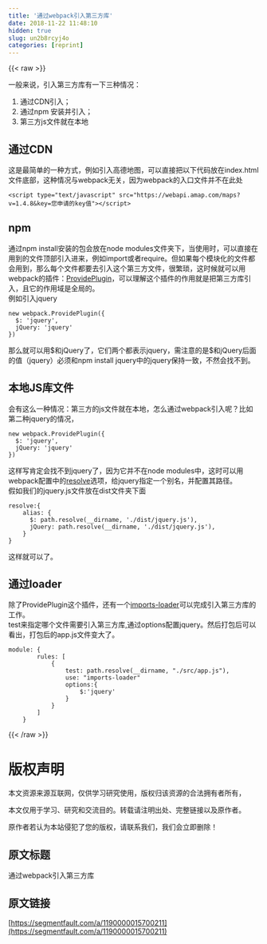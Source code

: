 ```yaml
---
title: '通过webpack引入第三方库' 
date: 2018-11-22 11:48:10
hidden: true
slug: un2b8rcyj4o
categories: [reprint]
---
```


{{< raw >}}
<p>&#x4E00;&#x822C;&#x6765;&#x8BF4;&#xFF0C;&#x5F15;&#x5165;&#x7B2C;&#x4E09;&#x65B9;&#x5E93;&#x6709;&#x4E00;&#x4E0B;&#x4E09;&#x79CD;&#x60C5;&#x51B5;&#xFF1A;</p><ol><li>&#x901A;&#x8FC7;CDN&#x5F15;&#x5165;&#xFF1B;</li><li>&#x901A;&#x8FC7;npm &#x5B89;&#x88C5;&#x5E76;&#x5F15;&#x5165;&#xFF1B;</li><li>&#x7B2C;&#x4E09;&#x65B9;js&#x6587;&#x4EF6;&#x5C31;&#x5728;&#x672C;&#x5730;</li></ol><h2 id="articleHeader0">&#x901A;&#x8FC7;CDN</h2><p>&#x8FD9;&#x662F;&#x6700;&#x7B80;&#x5355;&#x7684;&#x4E00;&#x79CD;&#x65B9;&#x5F0F;&#xFF0C;&#x4F8B;&#x5982;&#x5F15;&#x5165;&#x9AD8;&#x5FB7;&#x5730;&#x56FE;&#xFF0C;&#x53EF;&#x4EE5;&#x76F4;&#x63A5;&#x628A;&#x4EE5;&#x4E0B;&#x4EE3;&#x7801;&#x653E;&#x5728;index.html&#x6587;&#x4EF6;&#x5E95;&#x90E8;&#xFF0C;&#x8FD9;&#x79CD;&#x60C5;&#x51B5;&#x4E0E;webpack&#x65E0;&#x5173;&#xFF0C;&#x56E0;&#x4E3A;webpack&#x7684;&#x5165;&#x53E3;&#x6587;&#x4EF6;&#x5E76;&#x4E0D;&#x5728;&#x6B64;&#x5904;</p><div class="widget-codetool" style="display:none"><div class="widget-codetool--inner"><span class="selectCode code-tool" data-toggle="tooltip" data-placement="top" title="" data-original-title="&#x5168;&#x9009;"></span> <span type="button" class="copyCode code-tool" data-toggle="tooltip" data-placement="top" data-clipboard-text="&lt;script type=&quot;text/javascript&quot; src=&quot;https://webapi.amap.com/maps?v=1.4.8&amp;key=&#x60A8;&#x7533;&#x8BF7;&#x7684;key&#x503C;&quot;&gt;&lt;/script&gt; " title="" data-original-title="&#x590D;&#x5236;"></span> <span type="button" class="saveToNote code-tool" data-toggle="tooltip" data-placement="top" title="" data-original-title="&#x653E;&#x8FDB;&#x7B14;&#x8BB0;"></span></div></div><pre class="hljs xml"><code style="word-break:break-word;white-space:initial"><span class="hljs-tag">&lt;<span class="hljs-name">script</span> <span class="hljs-attr">type</span>=<span class="hljs-string">&quot;text/javascript&quot;</span> <span class="hljs-attr">src</span>=<span class="hljs-string">&quot;https://webapi.amap.com/maps?v=1.4.8&amp;key=&#x60A8;&#x7533;&#x8BF7;&#x7684;key&#x503C;&quot;</span>&gt;</span><span class="undefined"></span><span class="hljs-tag">&lt;/<span class="hljs-name">script</span>&gt;</span> </code></pre><h2 id="articleHeader1">npm</h2><p>&#x901A;&#x8FC7;npm install&#x5B89;&#x88C5;&#x7684;&#x5305;&#x4F1A;&#x653E;&#x5728;node modules&#x6587;&#x4EF6;&#x5939;&#x4E0B;&#xFF0C;&#x5F53;&#x4F7F;&#x7528;&#x65F6;&#xFF0C;&#x53EF;&#x4EE5;&#x76F4;&#x63A5;&#x5728;&#x7528;&#x5230;&#x7684;&#x6587;&#x4EF6;&#x9876;&#x90E8;&#x5F15;&#x5165;&#x8FDB;&#x6765;&#xFF0C;&#x4F8B;&#x5982;import&#x6216;&#x8005;require&#x3002;&#x4F46;&#x5982;&#x679C;&#x6BCF;&#x4E2A;&#x6A21;&#x5757;&#x5316;&#x7684;&#x6587;&#x4EF6;&#x90FD;&#x4F1A;&#x7528;&#x5230;&#xFF0C;&#x90A3;&#x4E48;&#x6BCF;&#x4E2A;&#x6587;&#x4EF6;&#x90FD;&#x8981;&#x53BB;&#x5F15;&#x5165;&#x8FD9;&#x4E2A;&#x7B2C;&#x4E09;&#x65B9;&#x6587;&#x4EF6;&#xFF0C;&#x5F88;&#x7E41;&#x7410;&#xFF0C;&#x8FD9;&#x65F6;&#x5019;&#x5C31;&#x53EF;&#x4EE5;&#x7528;webpack&#x7684;&#x63D2;&#x4EF6;&#xFF1A;<a href="https://webpack.docschina.org/plugins/provide-plugin/" rel="nofollow noreferrer" target="_blank">ProvidePlugin</a>&#xFF0C;&#x53EF;&#x4EE5;&#x7406;&#x89E3;&#x8FD9;&#x4E2A;&#x63D2;&#x4EF6;&#x7684;&#x4F5C;&#x7528;&#x5C31;&#x662F;&#x628A;&#x7B2C;&#x4E09;&#x65B9;&#x5E93;&#x5F15;&#x5165;&#xFF0C;&#x4E14;&#x5B83;&#x7684;&#x4F5C;&#x7528;&#x57DF;&#x662F;&#x5168;&#x5C40;&#x7684;&#x3002;<br>&#x4F8B;&#x5982;&#x5F15;&#x5165;jquery</p><div class="widget-codetool" style="display:none"><div class="widget-codetool--inner"><span class="selectCode code-tool" data-toggle="tooltip" data-placement="top" title="" data-original-title="&#x5168;&#x9009;"></span> <span type="button" class="copyCode code-tool" data-toggle="tooltip" data-placement="top" data-clipboard-text="new webpack.ProvidePlugin({
  $: &apos;jquery&apos;,
  jQuery: &apos;jquery&apos;
})" title="" data-original-title="&#x590D;&#x5236;"></span> <span type="button" class="saveToNote code-tool" data-toggle="tooltip" data-placement="top" title="" data-original-title="&#x653E;&#x8FDB;&#x7B14;&#x8BB0;"></span></div></div><pre class="hljs actionscript"><code><span class="hljs-keyword">new</span> webpack.ProvidePlugin({
  $: <span class="hljs-string">&apos;jquery&apos;</span>,
  jQuery: <span class="hljs-string">&apos;jquery&apos;</span>
})</code></pre><p>&#x90A3;&#x4E48;&#x5C31;&#x53EF;&#x4EE5;&#x7528;$&#x548C;jQuery&#x4E86;&#xFF0C;&#x5B83;&#x4EEC;&#x4E24;&#x4E2A;&#x90FD;&#x8868;&#x793A;jquery&#xFF0C;&#x9700;&#x6CE8;&#x610F;&#x7684;&#x662F;$&#x548C;jQuery&#x540E;&#x9762;&#x7684;&#x503C;&#xFF08;jquery&#xFF09;&#x5FC5;&#x987B;&#x548C;npm install jquery&#x4E2D;&#x7684;jquery&#x4FDD;&#x6301;&#x4E00;&#x81F4;&#xFF0C;&#x4E0D;&#x7136;&#x4F1A;&#x627E;&#x4E0D;&#x5230;&#x3002;</p><h2 id="articleHeader2">&#x672C;&#x5730;JS&#x5E93;&#x6587;&#x4EF6;</h2><p>&#x4F1A;&#x6709;&#x8FD9;&#x4E48;&#x4E00;&#x79CD;&#x60C5;&#x51B5;&#xFF1A;&#x7B2C;&#x4E09;&#x65B9;&#x7684;js&#x6587;&#x4EF6;&#x5C31;&#x5728;&#x672C;&#x5730;&#xFF0C;&#x600E;&#x4E48;&#x901A;&#x8FC7;webpack&#x5F15;&#x5165;&#x5462;&#xFF1F;&#x6BD4;&#x5982;&#x7B2C;&#x4E8C;&#x79CD;jquery&#x7684;&#x60C5;&#x51B5;&#xFF0C;</p><div class="widget-codetool" style="display:none"><div class="widget-codetool--inner"><span class="selectCode code-tool" data-toggle="tooltip" data-placement="top" title="" data-original-title="&#x5168;&#x9009;"></span> <span type="button" class="copyCode code-tool" data-toggle="tooltip" data-placement="top" data-clipboard-text="new webpack.ProvidePlugin({
  $: &apos;jquery&apos;,
  jQuery: &apos;jquery&apos;
})" title="" data-original-title="&#x590D;&#x5236;"></span> <span type="button" class="saveToNote code-tool" data-toggle="tooltip" data-placement="top" title="" data-original-title="&#x653E;&#x8FDB;&#x7B14;&#x8BB0;"></span></div></div><pre class="hljs actionscript"><code><span class="hljs-keyword">new</span> webpack.ProvidePlugin({
  $: <span class="hljs-string">&apos;jquery&apos;</span>,
  jQuery: <span class="hljs-string">&apos;jquery&apos;</span>
})</code></pre><p>&#x8FD9;&#x6837;&#x5199;&#x80AF;&#x5B9A;&#x4F1A;&#x627E;&#x4E0D;&#x5230;jquery&#x4E86;&#xFF0C;&#x56E0;&#x4E3A;&#x5B83;&#x5E76;&#x4E0D;&#x5728;node modules&#x4E2D;&#xFF0C;&#x8FD9;&#x65F6;&#x53EF;&#x4EE5;&#x7528;webpack&#x914D;&#x7F6E;&#x4E2D;&#x7684;<a href="https://webpack.docschina.org/configuration/resolve/#resolve" rel="nofollow noreferrer" target="_blank">resolve</a>&#x9009;&#x9879;&#xFF0C;&#x7ED9;jquery&#x6307;&#x5B9A;&#x4E00;&#x4E2A;&#x522B;&#x540D;&#xFF0C;&#x5E76;&#x914D;&#x7F6E;&#x5176;&#x8DEF;&#x5F84;&#x3002;<br>&#x5047;&#x5982;&#x6211;&#x4EEC;&#x7684;jquery.js&#x6587;&#x4EF6;&#x653E;&#x5728;dist&#x6587;&#x4EF6;&#x5939;&#x4E0B;&#x9762;</p><div class="widget-codetool" style="display:none"><div class="widget-codetool--inner"><span class="selectCode code-tool" data-toggle="tooltip" data-placement="top" title="" data-original-title="&#x5168;&#x9009;"></span> <span type="button" class="copyCode code-tool" data-toggle="tooltip" data-placement="top" data-clipboard-text="resolve:{
    alias: {
      $: path.resolve(__dirname, &apos;./dist/jquery.js&apos;),
      jQuery: path.resolve(__dirname, &apos;./dist/jquery.js&apos;),
    }
}" title="" data-original-title="&#x590D;&#x5236;"></span> <span type="button" class="saveToNote code-tool" data-toggle="tooltip" data-placement="top" title="" data-original-title="&#x653E;&#x8FDB;&#x7B14;&#x8BB0;"></span></div></div><pre class="hljs css"><code><span class="hljs-selector-tag">resolve</span>:{
    <span class="hljs-attribute">alias</span>: {
      $: path.<span class="hljs-built_in">resolve</span>(__dirname, <span class="hljs-string">&apos;./dist/jquery.js&apos;</span>),
      jQuery: path.<span class="hljs-built_in">resolve</span>(__dirname, <span class="hljs-string">&apos;./dist/jquery.js&apos;</span>),
    }
}</code></pre><p>&#x8FD9;&#x6837;&#x5C31;&#x53EF;&#x4EE5;&#x4E86;&#x3002;</p><h2 id="articleHeader3">&#x901A;&#x8FC7;loader</h2><p>&#x9664;&#x4E86;ProvidePlugin&#x8FD9;&#x4E2A;&#x63D2;&#x4EF6;&#xFF0C;&#x8FD8;&#x6709;&#x4E00;&#x4E2A;<a href="https://webpack.docschina.org/loaders/imports-loader/" rel="nofollow noreferrer" target="_blank">imports-loader</a>&#x53EF;&#x4EE5;&#x5B8C;&#x6210;&#x5F15;&#x5165;&#x7B2C;&#x4E09;&#x65B9;&#x5E93;&#x7684;&#x5DE5;&#x4F5C;&#x3002;<br>test&#x6765;&#x6307;&#x5B9A;&#x54EA;&#x4E2A;&#x6587;&#x4EF6;&#x9700;&#x8981;&#x5F15;&#x5165;&#x7B2C;&#x4E09;&#x65B9;&#x5E93;,&#x901A;&#x8FC7;options&#x914D;&#x7F6E;jquery&#x3002;&#x7136;&#x540E;&#x6253;&#x5305;&#x540E;&#x53EF;&#x4EE5;&#x770B;&#x51FA;&#xFF0C;&#x6253;&#x5305;&#x540E;&#x7684;app.js&#x6587;&#x4EF6;&#x53D8;&#x5927;&#x4E86;&#x3002;</p><div class="widget-codetool" style="display:none"><div class="widget-codetool--inner"><span class="selectCode code-tool" data-toggle="tooltip" data-placement="top" title="" data-original-title="&#x5168;&#x9009;"></span> <span type="button" class="copyCode code-tool" data-toggle="tooltip" data-placement="top" data-clipboard-text="module: {
        rules: [
            {
                test: path.resolve(__dirname, &quot;./src/app.js&quot;),
                use: &quot;imports-loader&quot;
                options:{
                    $:&apos;jquery&apos;
                }
            }
        ]
    }" title="" data-original-title="&#x590D;&#x5236;"></span> <span type="button" class="saveToNote code-tool" data-toggle="tooltip" data-placement="top" title="" data-original-title="&#x653E;&#x8FDB;&#x7B14;&#x8BB0;"></span></div></div><pre class="hljs css"><code><span class="hljs-selector-tag">module</span>: {
        <span class="hljs-attribute">rules</span>: [
            {
                test: path.<span class="hljs-built_in">resolve</span>(__dirname, <span class="hljs-string">&quot;./src/app.js&quot;</span>),
                use: <span class="hljs-string">&quot;imports-loader&quot;</span>
                options:{
                    $:<span class="hljs-string">&apos;jquery&apos;</span>
                }
            }
        ]
    }</code></pre>
{{< /raw >}}

# 版权声明
本文资源来源互联网，仅供学习研究使用，版权归该资源的合法拥有者所有，

本文仅用于学习、研究和交流目的。转载请注明出处、完整链接以及原作者。

原作者若认为本站侵犯了您的版权，请联系我们，我们会立即删除！

## 原文标题
通过webpack引入第三方库

## 原文链接
[https://segmentfault.com/a/1190000015700211](https://segmentfault.com/a/1190000015700211)


